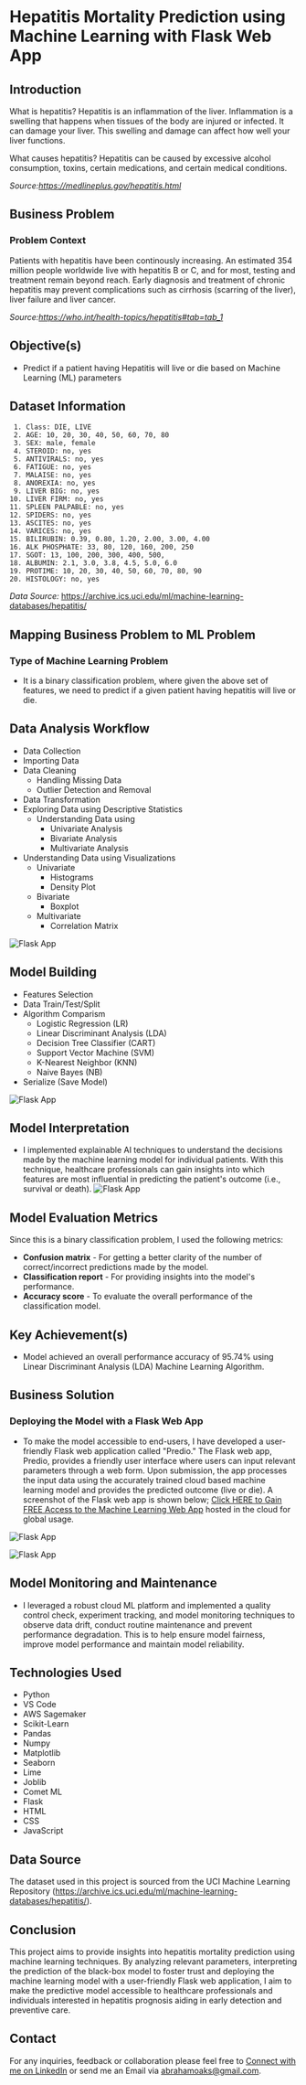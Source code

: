 # Hepatitis Mortality Prediction using Machine Learning with Flask Web App

## Introduction 
What is hepatitis?
Hepatitis is an inflammation of the liver. Inflammation is a swelling that happens when tissues of the body are injured or infected. It can damage your liver. This swelling and damage can affect how well your liver functions.

What causes hepatitis?
Hepatitis can be caused by excessive alcohol consumption, toxins, certain medications, and certain medical conditions.

*Source:https://medlineplus.gov/hepatitis.html*

## Business Problem 
### Problem Context
Patients with hepatitis have been continously increasing. An estimated 354 million people worldwide live with hepatitis B or C, and for most, testing and treatment remain beyond reach. Early diagnosis and treatment of chronic hepatitis may prevent complications such as cirrhosis (scarring of the liver), liver failure and liver cancer.

*Source:https://who.int/health-topics/hepatitis#tab=tab_1*

## Objective(s)
- Predict if a patient having Hepatitis will live or die based on Machine Learning (ML) parameters 


## Dataset Information
     1. Class: DIE, LIVE
     2. AGE: 10, 20, 30, 40, 50, 60, 70, 80
     3. SEX: male, female
     4. STEROID: no, yes
     5. ANTIVIRALS: no, yes
     6. FATIGUE: no, yes
     7. MALAISE: no, yes
     8. ANOREXIA: no, yes
     9. LIVER BIG: no, yes
    10. LIVER FIRM: no, yes
    11. SPLEEN PALPABLE: no, yes
    12. SPIDERS: no, yes
    13. ASCITES: no, yes
    14. VARICES: no, yes
    15. BILIRUBIN: 0.39, 0.80, 1.20, 2.00, 3.00, 4.00
    16. ALK PHOSPHATE: 33, 80, 120, 160, 200, 250
    17. SGOT: 13, 100, 200, 300, 400, 500, 
    18. ALBUMIN: 2.1, 3.0, 3.8, 4.5, 5.0, 6.0
    19. PROTIME: 10, 20, 30, 40, 50, 60, 70, 80, 90
    20. HISTOLOGY: no, yes

    
*Data Source:* https://archive.ics.uci.edu/ml/machine-learning-databases/hepatitis/


## Mapping Business Problem to ML Problem

### Type of Machine Learning Problem
+ It is a binary classification problem, where given the above set of features, we need to predict if a given patient having hepatitis will live or die.


## Data Analysis Workflow
- Data Collection
- Importing Data
- Data Cleaning
  - Handling Missing Data
  - Outlier Detection and Removal
- Data Transformation
- Exploring Data using Descriptive Statistics
  - Understanding Data using
    - Univariate Analysis
    - Bivariate Analysis
    - Multivariate Analysis
- Understanding Data using Visualizations
    - Univariate
      - Histograms
      - Density Plot
    - Bivariate
      - Boxplot
    - Multivariate
      - Correlation Matrix

![Flask App](static/histogram.png)

## Model Building 
+ Features Selection
+ Data Train/Test/Split
+ Algorithm Comparism
    - Logistic Regression (LR)
    - Linear Discriminant Analysis (LDA)
    - Decision Tree Classifier (CART)
    - Support Vector Machine (SVM)
    - K-Nearest Neighbor (KNN)
    - Naive Bayes (NB)
+ Serialize (Save Model)

![Flask App](static/model_img.png)


## Model Interpretation
 + I implemented explainable AI techniques to understand the decisions made by the machine learning model for individual patients. With this technique, healthcare professionals can gain insights into which features are most influential in predicting the patient's outcome (i.e., survival or death). 
![Flask App](static/explainer.jpg)

## Model Evaluation Metrics
Since this is a binary classification problem, I used the following metrics:
* **Confusion matrix** - For getting a better clarity of the number of correct/incorrect predictions made by the model.
* **Classification report** - For providing insights into the model's performance.
* **Accuracy score** - To evaluate the overall performance of the classification model.

## Key Achievement(s)
 + Model achieved an overall performance accuracy of 95.74% using Linear Discriminant Analysis (LDA) Machine Learning Algorithm.

## Business Solution 
  ### Deploying the Model with a Flask Web App
 + To make the model accessible to end-users, I have developed a user-friendly Flask web application called "Predio." The Flask web app, Predio, provides a friendly user interface where users can input relevant parameters through a web form. Upon submission, the app processes the input data using the accurately trained cloud based machine learning model and provides the predicted outcome (live or die). A screenshot of the Flask web app is shown below;  [Click HERE to Gain FREE Access to the Machine Learning Web App](http://abrahamoaks.pythonanywhere.com/) hosted in the cloud for global usage.


![Flask App](static/hep_assess.jpg)




![Flask App](static/hep_assess2.jpg)

## Model Monitoring and Maintenance 
- I leveraged a robust cloud ML platform and implemented a quality control check, experiment tracking, and model monitoring techniques to observe data drift, conduct routine maintenance and prevent performance degradation. This is to help ensure model fairness, improve model performance and maintain model reliability.
  
## Technologies Used
- Python 
- VS Code
- AWS Sagemaker 
- Scikit-Learn
- Pandas
- Numpy
- Matplotlib
- Seaborn
- Lime
- Joblib
- Comet ML
- Flask
- HTML
- CSS
- JavaScript 

## Data Source
The dataset used in this project is sourced from the UCI Machine Learning Repository (https://archive.ics.uci.edu/ml/machine-learning-databases/hepatitis/).


## Conclusion
This project aims to provide insights into hepatitis mortality prediction using machine learning techniques. By analyzing relevant parameters, interpreting the prediction of the black-box model to foster trust and deploying the machine learning model with a user-friendly Flask web application, I aim to make the predictive model accessible to healthcare professionals and individuals interested in hepatitis prognosis aiding in early detection and preventive care.


## Contact
For any inquiries, feedback or collaboration please feel free to [Connect with me on LinkedIn](https://www.linkedin.com/in/abraham-obianke-269112197?utm_source=share&utm_campaign=share_via&utm_content=profile&utm_medium=android_app) or send me an Email via  [abrahamoaks@gmail.com](mailto:your_email@example.com).
